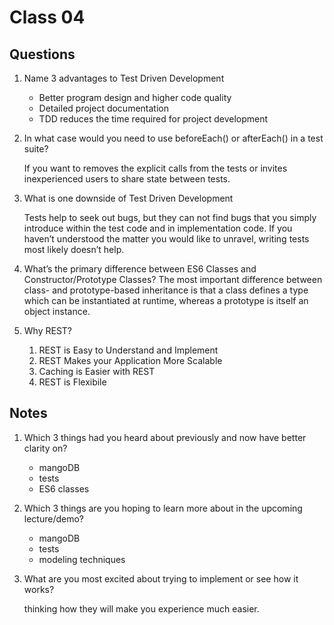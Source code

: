 # Class 04

## Questions
1. Name 3 advantages to Test Driven Development

    * Better program design and higher code quality
    * Detailed project documentation 
    * TDD reduces the time required for project development
1. In what case would you need to use beforeEach() or afterEach() in a test suite?

    If you want to removes the explicit calls from the tests or invites inexperienced users to share state between tests.
1. What is one downside of Test Driven Development

    Tests help to seek out bugs, but they can not find bugs that you simply introduce within the test code and in implementation code. If you haven’t understood the matter you would like to unravel, writing tests most likely doesn’t help.
1. What’s the primary difference between ES6 Classes and Constructor/Prototype Classes?
     The most important difference between class- and prototype-based inheritance is that a class defines a type which can be instantiated at runtime, whereas a prototype is itself an object instance.
1. Why REST?
     1. REST is Easy to Understand and Implement
     1. REST Makes your Application More Scalable
     1. Caching is Easier with REST
     1. REST is Flexibile

## Notes
1. Which 3 things had you heard about previously and now have better clarity on?
    * mangoDB
    * tests
    * ES6 classes
1. Which 3 things are you hoping to learn more about in the upcoming lecture/demo?
    * mangoDB
    * tests
    * modeling techniques
1. What are you most excited about trying to implement or see how it works?

    thinking how they will make you experience much easier.